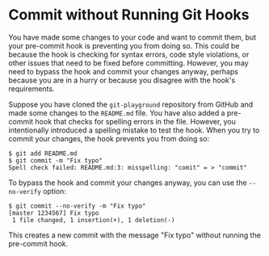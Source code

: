 # Commit without Running Git Hooks

You have made some changes to your code and want to commit them, but your pre-commit hook is preventing you from doing so. This could be because the hook is checking for syntax errors, code style violations, or other issues that need to be fixed before committing. However, you may need to bypass the hook and commit your changes anyway, perhaps because you are in a hurry or because you disagree with the hook's requirements.

Suppose you have cloned the `git-playground` repository from GitHub and made some changes to the `README.md` file. You have also added a pre-commit hook that checks for spelling errors in the file. However, you intentionally introduced a spelling mistake to test the hook. When you try to commit your changes, the hook prevents you from doing so:

```shell
$ git add README.md
$ git commit -m "Fix typo"
Spell check failed: README.md:3: misspelling: "comit" = > "commit"
```

To bypass the hook and commit your changes anyway, you can use the `--no-verify` option:

```shell
$ git commit --no-verify -m "Fix typo"
[master 1234567] Fix typo
 1 file changed, 1 insertion(+), 1 deletion(-)
```

This creates a new commit with the message "Fix typo" without running the pre-commit hook.


